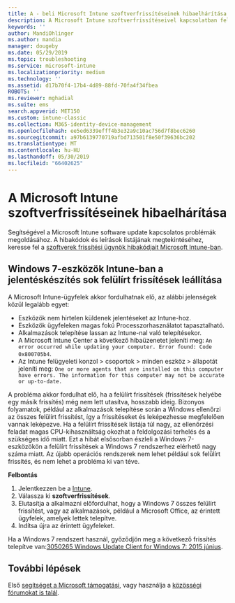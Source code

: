 ```yaml
---
title: A - beli Microsoft Intune szoftverfrissítéseinek hibaelhárítása |} A Microsoft Docs
description: A Microsoft Intune szoftverfrissítéseivel kapcsolatban felmerülő problémák megoldása.
keywords: ''
author: MandiOhlinger
ms.author: mandia
manager: dougeby
ms.date: 05/29/2019
ms.topic: troubleshooting
ms.service: microsoft-intune
ms.localizationpriority: medium
ms.technology: ''
ms.assetid: d17b70f4-17b4-4d89-88fd-70fa4f34fbea
ROBOTS: ''
ms.reviewer: mghadial
ms.suite: ems
search.appverid: MET150
ms.custom: intune-classic
ms.collection: M365-identity-device-management
ms.openlocfilehash: ee5ed6339efff4b3e32a9c10ac756d7f8bec6260
ms.sourcegitcommit: a97b6139770719afbd713501f8e50f39636bc202
ms.translationtype: MT
ms.contentlocale: hu-HU
ms.lasthandoff: 05/30/2019
ms.locfileid: "66402625"
---
```

# <a name="troubleshoot-software-updates-in-microsoft-intune"></a>A Microsoft Intune szoftverfrissítéseinek hibaelhárítása

Segítségével a Microsoft Intune software update kapcsolatos problémák megoldásához. A hibakódok és leírások listájának megtekintéséhez, keresse fel a [szoftverek frissítési ügynök hibakódjait Microsoft Intune-ban](software-update-agent-error-codes.md).

## <a name="windows-7-devices-with-many-superseded-updates-stop-reporting-to-intune"></a>Windows 7-eszközök Intune-ban a jelentéskészítés sok felülírt frissítések leállítása

A Microsoft Intune-ügyfelek akkor fordulhatnak elő, az alábbi jelenségek közül legalább egyet:

- Eszközök nem hirtelen küldenek jelentéseket az Intune-hoz.  
- Eszközök ügyfeleken magas fokú Processzorhasználatot tapasztalható.
- Alkalmazások telepítése lassan az Intune-nal való telepítésekor.
- A Microsoft Intune Center a következő hibaüzenetet jeleníti meg: `An error occurred while updating your computer. Error found: Code 0x800705b4`.
- Az Intune felügyeleti konzol > csoportok > minden eszköz > állapotát jeleníti meg: `One or more agents that are installed on this computer have errors. The information for this computer may not be accurate or up-to-date.`

A probléma akkor fordulhat elő, ha a felülírt frissítések (frissítések helyébe egy másik frissítés) még nem lett utasítva, hosszabb ideig. Bizonyos folyamatok, például az alkalmazások telepítése során a Windows ellenőrzi az összes felülírt frissítést, így a frissítéseket és leképezhesse megfelelően vannak leképezve. Ha a felülírt frissítések listája túl nagy, az ellenőrzési feladat magas CPU-kihasználtság okozhat a feldolgozási terhelés és a szükséges idő miatt. Ezt a hibát elsősorban észleli a Windows 7-eszközökön a felülírt frissítések a Windows 7 rendszerhez elérhető nagy száma miatt. Az újabb operációs rendszerek nem lehet például sok felülírt frissítés, és nem lehet a probléma ki van téve.

**Felbontás**

1. Jelentkezzen be a [Intune](https://go.microsoft.com/fwlink/?linkid=2090973).
2. Válassza ki **szoftverfrissítések**.
3. Elutasítja a alkalmazni előfordulhat, hogy a Windows 7 összes felülírt frissítést, vagy az alkalmazások, például a Microsoft Office, az érintett ügyfelek, amelyek lettek telepítve.
4. Indítsa újra az érintett ügyfeleket.

Ha a Windows 7 rendszert használ, győződjön meg a következő frissítés telepítve van:[3050265 Windows Update Client for Windows 7: 2015 június](https://support.microsoft.com/kb/3050265).

## <a name="next-steps"></a>További lépések

Első [segítséget a Microsoft támogatási](get-support.md), vagy használja a [közösségi fórumokat is talál](https://social.technet.microsoft.com/Forums/en-US/home?category=microsoftintune).